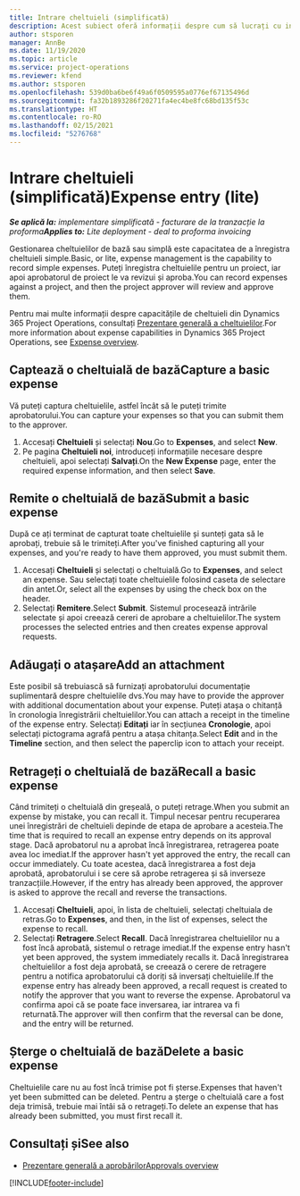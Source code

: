 ```yaml
---
title: Intrare cheltuieli (simplificată)
description: Acest subiect oferă informații despre cum să lucrați cu intrarea cheltuielilor într-o implementare simplificată.
author: stsporen
manager: AnnBe
ms.date: 11/19/2020
ms.topic: article
ms.service: project-operations
ms.reviewer: kfend
ms.author: stsporen
ms.openlocfilehash: 539d0ba6be6f49a6f0509595a0776ef67135496d
ms.sourcegitcommit: fa32b1893286f20271fa4ec4be8fc68bd135f53c
ms.translationtype: HT
ms.contentlocale: ro-RO
ms.lasthandoff: 02/15/2021
ms.locfileid: "5276768"
---
```

# <a name="expense-entry-lite"></a><span data-ttu-id="2a42f-103">Intrare cheltuieli (simplificată)</span><span class="sxs-lookup"><span data-stu-id="2a42f-103">Expense entry (lite)</span></span>

<span data-ttu-id="2a42f-104">_**Se aplică la:** implementare simplificată - facturare de la tranzacție la proforma_</span><span class="sxs-lookup"><span data-stu-id="2a42f-104">_**Applies to:** Lite deployment - deal to proforma invoicing_</span></span>

<span data-ttu-id="2a42f-105">Gestionarea cheltuielilor de bază sau simplă este capacitatea de a înregistra cheltuieli simple.</span><span class="sxs-lookup"><span data-stu-id="2a42f-105">Basic, or lite, expense management is the capability to record simple expenses.</span></span> <span data-ttu-id="2a42f-106">Puteți înregistra cheltuielile pentru un proiect, iar apoi aprobatorul de proiect le va revizui și aproba.</span><span class="sxs-lookup"><span data-stu-id="2a42f-106">You can record expenses against a project, and then the project approver will review and approve them.</span></span>

<span data-ttu-id="2a42f-107">Pentru mai multe informații despre capacitățile de cheltuieli din Dynamics 365 Project Operations, consultați [Prezentare generală a cheltuielilor](expense-overview.md).</span><span class="sxs-lookup"><span data-stu-id="2a42f-107">For more information about expense capabilities in Dynamics 365 Project Operations, see [Expense overview](expense-overview.md).</span></span>

## <a name="capture-a-basic-expense"></a><span data-ttu-id="2a42f-108">Captează o cheltuială de bază</span><span class="sxs-lookup"><span data-stu-id="2a42f-108">Capture a basic expense</span></span>

<span data-ttu-id="2a42f-109">Vă puteți captura cheltuielile, astfel încât să le puteți trimite aprobatorului.</span><span class="sxs-lookup"><span data-stu-id="2a42f-109">You can capture your expenses so that you can submit them to the approver.</span></span>

1. <span data-ttu-id="2a42f-110">Accesați **Cheltuieli** și selectați **Nou**.</span><span class="sxs-lookup"><span data-stu-id="2a42f-110">Go to **Expenses**, and select **New**.</span></span>
2. <span data-ttu-id="2a42f-111">Pe pagina **Cheltuieli noi**, introduceți informațiile necesare despre cheltuieli, apoi selectați **Salvați**.</span><span class="sxs-lookup"><span data-stu-id="2a42f-111">On the **New Expense** page, enter the required expense information, and then select **Save**.</span></span>

## <a name="submit-a-basic-expense"></a><span data-ttu-id="2a42f-112">Remite o cheltuială de bază</span><span class="sxs-lookup"><span data-stu-id="2a42f-112">Submit a basic expense</span></span>

<span data-ttu-id="2a42f-113">După ce ați terminat de capturat toate cheltuielile și sunteți gata să le aprobați, trebuie să le trimiteți.</span><span class="sxs-lookup"><span data-stu-id="2a42f-113">After you've finished capturing all your expenses, and you're ready to have them approved, you must submit them.</span></span>

1. <span data-ttu-id="2a42f-114">Accesați **Cheltuieli** și selectați o cheltuială.</span><span class="sxs-lookup"><span data-stu-id="2a42f-114">Go to **Expenses**, and select an expense.</span></span> <span data-ttu-id="2a42f-115">Sau selectați toate cheltuielile folosind caseta de selectare din antet.</span><span class="sxs-lookup"><span data-stu-id="2a42f-115">Or, select all the expenses by using the check box on the header.</span></span>
2. <span data-ttu-id="2a42f-116">Selectați **Remitere**.</span><span class="sxs-lookup"><span data-stu-id="2a42f-116">Select **Submit**.</span></span> <span data-ttu-id="2a42f-117">Sistemul procesează intrările selectate și apoi creează cereri de aprobare a cheltuielilor.</span><span class="sxs-lookup"><span data-stu-id="2a42f-117">The system processes the selected entries and then creates expense approval requests.</span></span>

## <a name="add-an-attachment"></a><span data-ttu-id="2a42f-118">Adăugați o atașare</span><span class="sxs-lookup"><span data-stu-id="2a42f-118">Add an attachment</span></span>

<span data-ttu-id="2a42f-119">Este posibil să trebuiască să furnizați aprobatorului documentație suplimentară despre cheltuielile dvs.</span><span class="sxs-lookup"><span data-stu-id="2a42f-119">You may have to provide the approver with additional documentation about your expense.</span></span> <span data-ttu-id="2a42f-120">Puteți atașa o chitanță în cronologia înregistrării cheltuielilor.</span><span class="sxs-lookup"><span data-stu-id="2a42f-120">You can attach a receipt in the timeline of the expense entry.</span></span> <span data-ttu-id="2a42f-121">Selectați **Editați** iar în secțiunea **Cronologie**, apoi selectați pictograma agrafă pentru a atașa chitanța.</span><span class="sxs-lookup"><span data-stu-id="2a42f-121">Select **Edit** and in the **Timeline** section, and then select the paperclip icon to attach your receipt.</span></span>

## <a name="recall-a-basic-expense"></a><span data-ttu-id="2a42f-122">Retrageți o cheltuială de bază</span><span class="sxs-lookup"><span data-stu-id="2a42f-122">Recall a basic expense</span></span>

<span data-ttu-id="2a42f-123">Când trimiteți o cheltuială din greșeală, o puteți retrage.</span><span class="sxs-lookup"><span data-stu-id="2a42f-123">When you submit an expense by mistake, you can recall it.</span></span> <span data-ttu-id="2a42f-124">Timpul necesar pentru recuperarea unei înregistrări de cheltuieli depinde de etapa de aprobare a acesteia.</span><span class="sxs-lookup"><span data-stu-id="2a42f-124">The time that is required to recall an expense entry depends on its approval stage.</span></span>  <span data-ttu-id="2a42f-125">Dacă aprobatorul nu a aprobat încă înregistrarea, retragerea poate avea loc imediat.</span><span class="sxs-lookup"><span data-stu-id="2a42f-125">If the approver hasn't yet approved the entry, the recall can occur immediately.</span></span> <span data-ttu-id="2a42f-126">Cu toate acestea, dacă înregistrarea a fost deja aprobată, aprobatorului i se cere să aprobe retragerea și să inverseze tranzacțiile.</span><span class="sxs-lookup"><span data-stu-id="2a42f-126">However, if the entry has already been approved, the approver is asked to approve the recall and reverse the transactions.</span></span>

1. <span data-ttu-id="2a42f-127">Accesați **Cheltuieli**, apoi, în lista de cheltuieli, selectați cheltuiala de retras.</span><span class="sxs-lookup"><span data-stu-id="2a42f-127">Go to **Expenses**, and then, in the list of expenses, select the expense to recall.</span></span>
2. <span data-ttu-id="2a42f-128">Selectați **Retragere**.</span><span class="sxs-lookup"><span data-stu-id="2a42f-128">Select **Recall**.</span></span> <span data-ttu-id="2a42f-129">Dacă înregistrarea cheltuielilor nu a fost încă aprobată, sistemul o retrage imediat.</span><span class="sxs-lookup"><span data-stu-id="2a42f-129">If the expense entry hasn't yet been approved, the system immediately recalls it.</span></span> <span data-ttu-id="2a42f-130">Dacă înregistrarea cheltuielilor a fost deja aprobată, se creează o cerere de retragere pentru a notifica aprobatorului că doriți să inversați cheltuielile.</span><span class="sxs-lookup"><span data-stu-id="2a42f-130">If the expense entry has already been approved, a recall request is created to notify the approver that you want to reverse the expense.</span></span> <span data-ttu-id="2a42f-131">Aprobatorul va confirma apoi că se poate face inversarea, iar intrarea va fi returnată.</span><span class="sxs-lookup"><span data-stu-id="2a42f-131">The approver will then confirm that the reversal can be done, and the entry will be returned.</span></span>

## <a name="delete-a-basic-expense"></a><span data-ttu-id="2a42f-132">Șterge o cheltuială de bază</span><span class="sxs-lookup"><span data-stu-id="2a42f-132">Delete a basic expense</span></span>

<span data-ttu-id="2a42f-133">Cheltuielile care nu au fost încă trimise pot fi șterse.</span><span class="sxs-lookup"><span data-stu-id="2a42f-133">Expenses that haven't yet been submitted can be deleted.</span></span> <span data-ttu-id="2a42f-134">Pentru a șterge o cheltuială care a fost deja trimisă, trebuie mai întâi să o retrageți.</span><span class="sxs-lookup"><span data-stu-id="2a42f-134">To delete an expense that has already been submitted, you must first recall it.</span></span>

## <a name="see-also"></a><span data-ttu-id="2a42f-135">Consultați și</span><span class="sxs-lookup"><span data-stu-id="2a42f-135">See also</span></span>

- [<span data-ttu-id="2a42f-136">Prezentare generală a aprobărilor</span><span class="sxs-lookup"><span data-stu-id="2a42f-136">Approvals overview</span></span>](../approvals/approvals-overview.md)


[!INCLUDE[footer-include](../includes/footer-banner.md)]